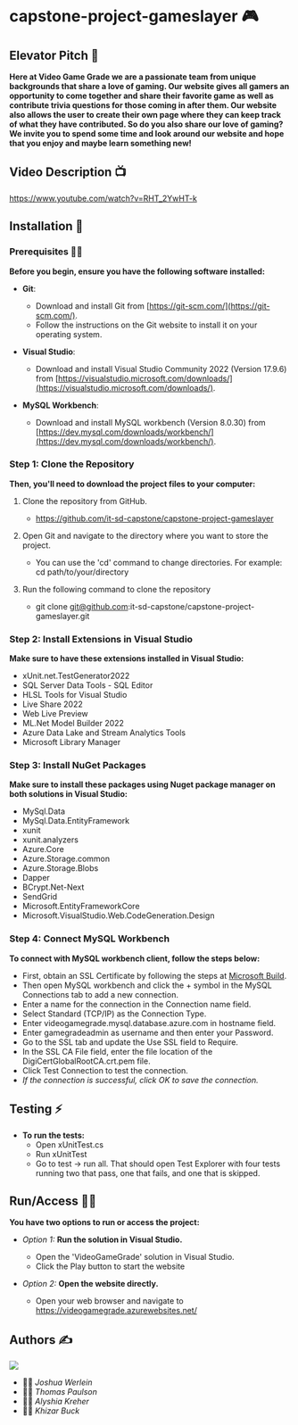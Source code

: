 # capstone-project-gameslayer 🎮


## Elevator Pitch 📣
**Here at Video Game Grade we are a passionate team from unique backgrounds that share a love of gaming. Our website gives all gamers an opportunity to come together and share their favorite game as well as contribute trivia questions for those coming in after them. Our website also allows the user to create their own page where they can keep track of what they have contributed. So do you also share our love of gaming? We invite you to spend some time and look around our website and hope that you enjoy and maybe learn something new!**


## Video Description 📺
https://www.youtube.com/watch?v=RHT_2YwHT-k


## Installation 🚧

### Prerequisites 🧑‍💻

**Before you begin, ensure you have the following software installed:**
 - **Git**: 
   - Download and install Git from [https://git-scm.com/](https://git-scm.com/).
   - Follow the instructions on the Git website to install it on your operating system.
     
- **Visual Studio**:
   - Download and install Visual Studio Community 2022 (Version 17.9.6) from [https://visualstudio.microsoft.com/downloads/](https://visualstudio.microsoft.com/downloads/).
     
- **MySQL Workbench**:
   - Download and install MySQL workbench (Version 8.0.30) from [https://dev.mysql.com/downloads/workbench/](https://dev.mysql.com/downloads/workbench/).

### Step 1: Clone the Repository
**Then, you'll need to download the project files to your computer:**

1. Clone the repository from GitHub.
   - https://github.com/it-sd-capstone/capstone-project-gameslayer
     
2. Open Git and navigate to the directory where you want to store the project.
   - You can use the 'cd' command to change directories.  For example: cd path/to/your/directory
     
4. Run the following command to clone the repository
   - git clone git@github.com:it-sd-capstone/capstone-project-gameslayer.git

### Step 2: Install Extensions in Visual Studio

**Make sure to have these extensions installed in Visual Studio:** 
  - xUnit.net.TestGenerator2022
  - SQL Server Data Tools - SQL Editor
  - HLSL Tools for Visual Studio
  - Live Share 2022
  - Web Live Preview
  - ML.Net Model Builder 2022
  - Azure Data Lake and Stream Analytics Tools
  - Microsoft Library Manager

### Step 3: Install NuGet Packages 

**Make sure to install these packages using Nuget package manager on both solutions in Visual Studio:**
   - MySql.Data
   - MySql.Data.EntityFramework
   - xunit
   - xunit.analyzers
   - Azure.Core
   - Azure.Storage.common
   - Azure.Storage.Blobs
   - Dapper
   - BCrypt.Net-Next
   - SendGrid
   - Microsoft.EntityFrameworkCore
   - Microsoft.VisualStudio.Web.CodeGeneration.Design

### Step 4: Connect MySQL Workbench

**To connect with MySQL workbench client, follow the steps below:**
  - First, obtain an SSL Certificate by following the steps at [Microsoft Build](https://learn.microsoft.com/en-us/azure/mysql/single-server/how-to-configure-ssl).
  - Then open MySQL workbench and click the + symbol in the MySQL Connections tab to add a new connection.
  - Enter a name for the connection in the Connection name field.
  - Select Standard (TCP/IP) as the Connection Type.
  - Enter videogamegrade.mysql.database.azure.com in hostname field.
  - Enter gamegradeadmin as username and then enter your Password.
  - Go to the SSL tab and update the Use SSL field to Require. 
  - In the SSL CA File field, enter the file location of the DigiCertGlobalRootCA.crt.pem file.
  - Click Test Connection to test the connection.
  - *If the connection is successful, click OK to save the connection.*
    
## Testing ⚡
- **To run the tests:**
  - Open xUnitTest.cs
  -  Run xUnitTest
    - Go to test -> run all. That should open Test Explorer with four tests running two that pass, one that fails, and one that is skipped. 

   

## Run/Access 🚀🌐

**You have two options to run or access the project:**

  - *Option 1:* **Run the solution in Visual Studio.**
     - Open the 'VideoGameGrade' solution in Visual Studio.
     - Click the Play button to start the website
  
  - *Option 2:* **Open the website directly.**
     - Open your web browser and navigate to https://videogamegrade.azurewebsites.net/
  
## Authors ✍️ 
<a href="https://github.com/it-sd-capstone/capstone-project-gameslayer/graphs/contributors">
  <img src="https://contrib.rocks/image?repo=it-sd-capstone/capstone-project-gameslayer" />
</a>

- 🧑‍🎓 *Joshua Werlein*
- 🧑‍🎓 *Thomas Paulson*
- 👩‍🎓 *Alyshia Kreher*
- 🧑‍🎓 *Khizar Buck*
